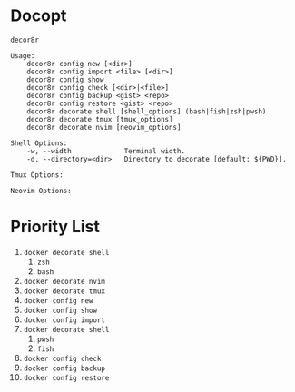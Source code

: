 # Docopt
```text
decor8r

Usage:
    decor8r config new [<dir>]
    decor8r config import <file> [<dir>]
    decor8r config show
    decor8r config check [<dir>|<file>]
    decor8r config backup <gist> <repo>
    decor8r config restore <gist> <repo>
    decor8r decorate shell [shell_options] (bash|fish|zsh|pwsh)
    decor8r decorate tmux [tmux_options]
    decor8r decorate nvim [neovim_options]

Shell Options:
    -w, --width             Terminal width.
    -d, --directory=<dir>   Directory to decorate [default: ${PWD}].

Tmux Options:

Neovim Options:
```


# Priority List
1. `docker decorate shell`
    1. `zsh`
    1. `bash`
1. `docker decorate nvim`
1. `docker decorate tmux`
1. `docker config new`
1. `docker config show`
1. `docker config import`
1. `docker decorate shell`
    1. `pwsh`
    1. `fish`
1. `docker config check`
1. `docker config backup`
1. `docker config restore`
